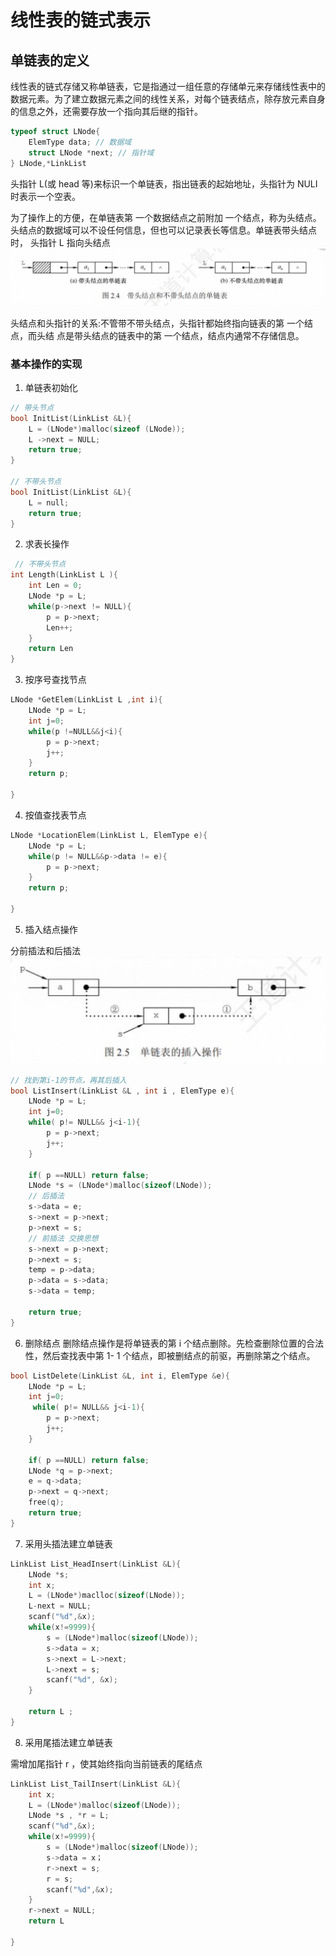# 线性表的链式表示

## 单链表的定义

线性表的链式存储又称单链表，它是指通过一组任意的存储单元来存储线性表中的数据元素。为了建立数据元素之间的线性关系，对每个链表结点，除存放元素自身的信息之外，还需要存放一个指向其后继的指针。

```c
typeof struct LNode{
    ElemType data; // 数据域
    struct LNode *next; // 指针域
} LNode,*LinkList
```

头指针 L(或 head 等)来标识一个单链表，指出链表的起始地址，头指针为 NULI 时表示一个空表。

为了操作上的方便，在单链表第 一个数据结点之前附加 一个结点，称为头结点。头结点的数据域可以不设任何信息，但也可以记录表长等信息。单链表带头结点时， 头指针 L 指向头结点
![alt text](./img/头节点和头指针.png)

头结点和头指针的关系:不管带不带头结点，头指针都始终指向链表的第 一个结点，而头结 点是带头结点的链表中的第 一个结点，结点内通常不存储信息。

### 基本操作的实现

1.  单链表初始化

```c
// 带头节点
bool InitList(LinkList &L){
    L = (LNode*)malloc(sizeof (LNode));
    L ->next = NULL;
    return true;
}

// 不带头节点
bool InitList(LinkList &L){
    L = null;
    return true;
}
```

2. 求表长操作

```c
 // 不带头节点
int Length(LinkList L ){
    int Len = 0;
    LNode *p = L;
    while(p->next != NULL){
        p = p->next;
        Len++;
    }
    return Len
}
```

3. 按序号查找节点

```c
LNode *GetElem(LinkList L ,int i){
    LNode *p = L;
    int j=0;
    while(p !=NULL&&j<i){
        p = p->next;
        j++;
    }
    return p;

}
```

4. 按值查找表节点

```c
LNode *LocationElem(LinkList L, ElemType e){
    LNode *p = L;
    while(p != NULL&&p->data != e){
        p = p->next;
    }
    return p;

}
```

5. 插入结点操作

分前插法和后插法
![alt text](./img/单链表插入操作.png)

```c
// 找到第i-1的节点，再其后插入
bool ListInsert(LinkList &L , int i , ElemType e){
    LNode *p = L;
    int j=0;
    while( p!= NULL&& j<i-1){
        p = p->next;
        j++;
    }

    if( p ==NULL) return false;
    LNode *s = (LNode*)malloc(sizeof(LNode));
    // 后插法
    s->data = e;
    s->next = p->next;
    p->next = s;
    // 前插法 交换思想
    s->next = p->next;
    p->next = s;
    temp = p->data;
    p->data = s->data;
    s->data = temp;

    return true;
}
```

6. 删除结点
   删除结点操作是将单链表的第 i 个结点删除。先检查删除位置的合法性，然后查找表中第 1- 1 个结点，即被删结点的前驱，再删除第之个结点。

```c
bool ListDelete(LinkList &L, int i, ElemType &e){
    LNode *p = L;
    int j=0;
     while( p!= NULL&& j<i-1){
        p = p->next;
        j++;
    }

    if( p ==NULL) return false;
    LNode *q = p->next;
    e = q->data;
    p->next = q->next;
    free(q);
    return true;
}
```

7. 采用头插法建立单链表

```c
LinkList List_HeadInsert(LinkList &L){
    LNode *s;
    int x;
    L = (LNode*)maclloc(sizeof(LNode));
    L-next = NULL;
    scanf("%d",&x);
    while(x!=9999){
        s = (LNode*)malloc(sizeof(LNode));
        s->data = x;
        s->next = L->next;
        L->next = s;
        scanf("%d", &x);
    }

    return L ;
}
```

8. 采用尾插法建立单链表

需增加尾指针 r ，使其始终指向当前链表的尾结点

```c
LinkList List_TailInsert(LinkList &L){
    int x;
    L = (LNode*)malloc(sizeof(LNode));
    LNode *s , *r = L;
    scanf("%d",&x);
    while(x!=9999){
        s = (LNode*)malloc(sizeof(LNode));
        s->data = x；
        r->next = s;
        r = s;
        scanf("%d",&x);
    }
    r->next = NULL;
    return L

}
```
